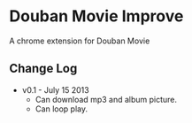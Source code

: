 # Douban Movie Improve

A chrome extension for Douban Movie

## Change Log

- v0.1 - July 15 2013
    - Can download mp3 and album picture.
    - Can loop play.
